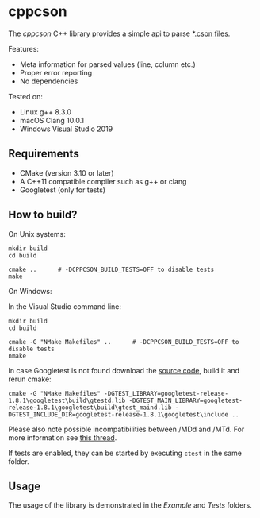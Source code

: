 # cppcson

The *cppcson* C++ library provides a simple api to parse
[*.cson files](https://github.com/bevry/cson).

Features:

* Meta information for parsed values (line, column etc.)
* Proper error reporting
* No dependencies

Tested on:

* Linux g++ 8.3.0
* macOS Clang 10.0.1
* Windows Visual Studio 2019

## Requirements

* CMake (version 3.10 or later)
* A C++11 compatible compiler such as g++ or clang
* Googletest (only for tests)

## How to build?

On Unix systems:

```
mkdir build
cd build

cmake ..      # -DCPPCSON_BUILD_TESTS=OFF to disable tests
make
```

On Windows:

In the Visual Studio command line:

```
mkdir build
cd build

cmake -G "NMake Makefiles" ..      # -DCPPCSON_BUILD_TESTS=OFF to disable tests
nmake
```

In case Googletest is not found download the
[source code](https://github.com/google/googletest), build it and rerun cmake:

```
cmake -G "NMake Makefiles" -DGTEST_LIBRARY=googletest-release-1.8.1\googletest\build\gtestd.lib -DGTEST_MAIN_LIBRARY=googletest-release-1.8.1\googletest\build\gtest_maind.lib -DGTEST_INCLUDE_DIR=googletest-release-1.8.1\googletest\include ..
```

Please also note possible incompatibilities between /MDd and /MTd. For more
information see
[this thread](https://stackoverflow.com/questions/12540970/how-to-make-gtest-build-mdd-instead-of-mtd-by-default-using-cmake).

If tests are enabled, they can be started by executing ```ctest``` in the same folder.

## Usage

The usage of the library is demonstrated in the *Example* and *Tests* folders.
